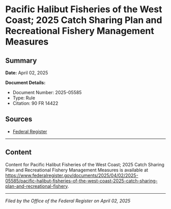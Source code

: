 # Pacific Halibut Fisheries of the West Coast; 2025 Catch Sharing Plan and Recreational Fishery Management Measures

## Summary

**Date:** April 02, 2025

**Document Details:**
- Document Number: 2025-05585
- Type: Rule
- Citation: 90 FR 14422

## Sources
- [Federal Register](https://www.federalregister.gov/documents/2025/04/02/2025-05585/pacific-halibut-fisheries-of-the-west-coast-2025-catch-sharing-plan-and-recreational-fishery)

---

## Content

Content for Pacific Halibut Fisheries of the West Coast; 2025 Catch Sharing Plan and Recreational Fishery Management Measures is available at https://www.federalregister.gov/documents/2025/04/02/2025-05585/pacific-halibut-fisheries-of-the-west-coast-2025-catch-sharing-plan-and-recreational-fishery.

---

*Filed by the Office of the Federal Register on April 02, 2025*
